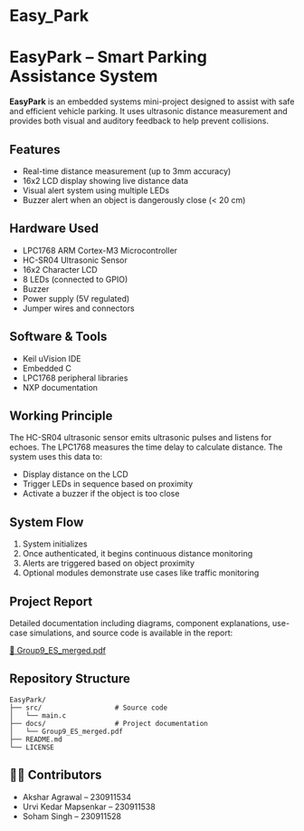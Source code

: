 # Easy_Park

# EasyPark – Smart Parking Assistance System

**EasyPark** is an embedded systems mini-project designed to assist with safe and efficient vehicle parking. It uses ultrasonic distance measurement and provides both visual and auditory feedback to help prevent collisions.

## Features

- Real-time distance measurement (up to 3mm accuracy)
- 16x2 LCD display showing live distance data
- Visual alert system using multiple LEDs
- Buzzer alert when an object is dangerously close (< 20 cm)

## Hardware Used

- LPC1768 ARM Cortex-M3 Microcontroller
- HC-SR04 Ultrasonic Sensor
- 16x2 Character LCD
- 8 LEDs (connected to GPIO)
- Buzzer
- Power supply (5V regulated)
- Jumper wires and connectors

## Software & Tools

- Keil uVision IDE
- Embedded C
- LPC1768 peripheral libraries
- NXP documentation

## Working Principle

The HC-SR04 ultrasonic sensor emits ultrasonic pulses and listens for echoes. The LPC1768 measures the time delay to calculate distance. The system uses this data to:

- Display distance on the LCD
- Trigger LEDs in sequence based on proximity
- Activate a buzzer if the object is too close

## System Flow

1. System initializes 
2. Once authenticated, it begins continuous distance monitoring
3. Alerts are triggered based on object proximity
4. Optional modules demonstrate use cases like traffic monitoring

## Project Report

Detailed documentation including diagrams, component explanations, use-case simulations, and source code is available in the report:

[📄 Group9_ES_merged.pdf](./docs/Group9_ES_merged.pdf)

## Repository Structure


```
EasyPark/
├── src/                  # Source code
│   └── main.c
├── docs/                 # Project documentation
│   └── Group9_ES_merged.pdf
├── README.md
└── LICENSE
```

## 🧑‍💻 Contributors

* Akshar Agrawal – 230911534
* Urvi Kedar Mapsenkar – 230911538
* Soham Singh – 230911528
